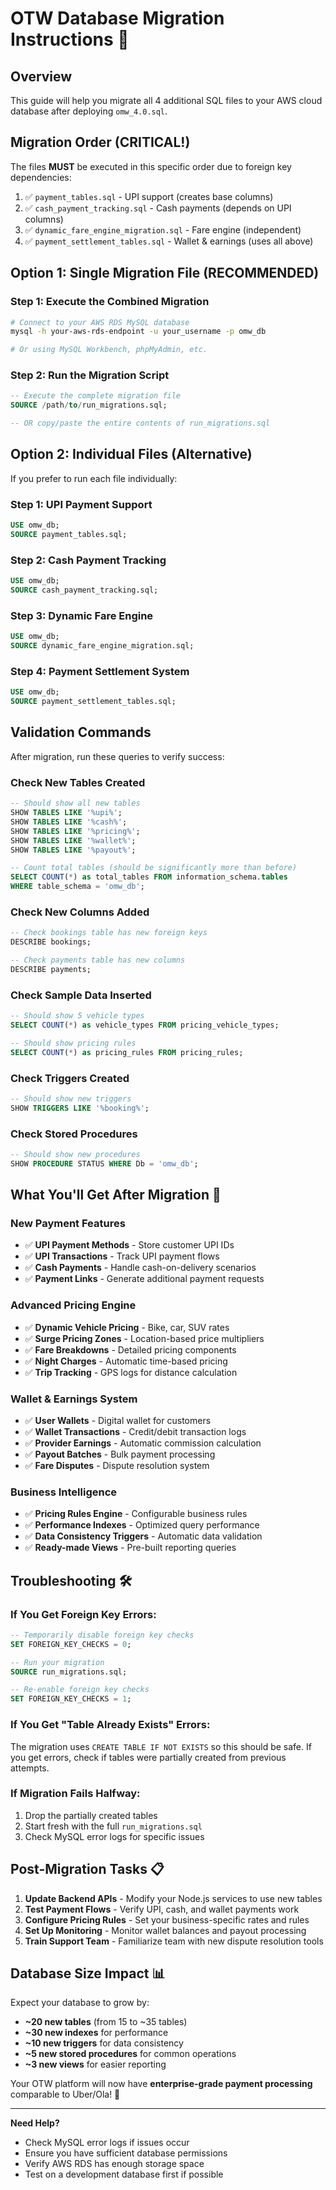 # OTW Database Migration Instructions 🚀

## Overview
This guide will help you migrate all 4 additional SQL files to your AWS cloud database after deploying `omw_4.0.sql`.

## Migration Order (CRITICAL!)
The files **MUST** be executed in this specific order due to foreign key dependencies:

1. ✅ `payment_tables.sql` - UPI support (creates base columns)
2. ✅ `cash_payment_tracking.sql` - Cash payments (depends on UPI columns)
3. ✅ `dynamic_fare_engine_migration.sql` - Fare engine (independent)
4. ✅ `payment_settlement_tables.sql` - Wallet & earnings (uses all above)

## Option 1: Single Migration File (RECOMMENDED)

### Step 1: Execute the Combined Migration
```bash
# Connect to your AWS RDS MySQL database
mysql -h your-aws-rds-endpoint -u your_username -p omw_db

# Or using MySQL Workbench, phpMyAdmin, etc.
```

### Step 2: Run the Migration Script
```sql
-- Execute the complete migration file
SOURCE /path/to/run_migrations.sql;

-- OR copy/paste the entire contents of run_migrations.sql
```

## Option 2: Individual Files (Alternative)

If you prefer to run each file individually:

### Step 1: UPI Payment Support
```sql
USE omw_db;
SOURCE payment_tables.sql;
```

### Step 2: Cash Payment Tracking
```sql
USE omw_db;
SOURCE cash_payment_tracking.sql;
```

### Step 3: Dynamic Fare Engine
```sql
USE omw_db;
SOURCE dynamic_fare_engine_migration.sql;
```

### Step 4: Payment Settlement System
```sql
USE omw_db;
SOURCE payment_settlement_tables.sql;
```

## Validation Commands

After migration, run these queries to verify success:

### Check New Tables Created
```sql
-- Should show all new tables
SHOW TABLES LIKE '%upi%';
SHOW TABLES LIKE '%cash%';
SHOW TABLES LIKE '%pricing%';
SHOW TABLES LIKE '%wallet%';
SHOW TABLES LIKE '%payout%';

-- Count total tables (should be significantly more than before)
SELECT COUNT(*) as total_tables FROM information_schema.tables 
WHERE table_schema = 'omw_db';
```

### Check New Columns Added
```sql
-- Check bookings table has new foreign keys
DESCRIBE bookings;

-- Check payments table has new columns
DESCRIBE payments;
```

### Check Sample Data Inserted
```sql
-- Should show 5 vehicle types
SELECT COUNT(*) as vehicle_types FROM pricing_vehicle_types;

-- Should show pricing rules
SELECT COUNT(*) as pricing_rules FROM pricing_rules;
```

### Check Triggers Created
```sql
-- Should show new triggers
SHOW TRIGGERS LIKE '%booking%';
```

### Check Stored Procedures
```sql
-- Should show new procedures
SHOW PROCEDURE STATUS WHERE Db = 'omw_db';
```

## What You'll Get After Migration 🎯

### New Payment Features
- ✅ **UPI Payment Methods** - Store customer UPI IDs
- ✅ **UPI Transactions** - Track UPI payment flows
- ✅ **Cash Payments** - Handle cash-on-delivery scenarios
- ✅ **Payment Links** - Generate additional payment requests

### Advanced Pricing Engine
- ✅ **Dynamic Vehicle Pricing** - Bike, car, SUV rates
- ✅ **Surge Pricing Zones** - Location-based price multipliers
- ✅ **Fare Breakdowns** - Detailed pricing components
- ✅ **Night Charges** - Automatic time-based pricing
- ✅ **Trip Tracking** - GPS logs for distance calculation

### Wallet & Earnings System
- ✅ **User Wallets** - Digital wallet for customers
- ✅ **Wallet Transactions** - Credit/debit transaction logs
- ✅ **Provider Earnings** - Automatic commission calculation
- ✅ **Payout Batches** - Bulk payment processing
- ✅ **Fare Disputes** - Dispute resolution system

### Business Intelligence
- ✅ **Pricing Rules Engine** - Configurable business rules
- ✅ **Performance Indexes** - Optimized query performance
- ✅ **Data Consistency Triggers** - Automatic data validation
- ✅ **Ready-made Views** - Pre-built reporting queries

## Troubleshooting 🛠️

### If You Get Foreign Key Errors:
```sql
-- Temporarily disable foreign key checks
SET FOREIGN_KEY_CHECKS = 0;

-- Run your migration
SOURCE run_migrations.sql;

-- Re-enable foreign key checks
SET FOREIGN_KEY_CHECKS = 1;
```

### If You Get "Table Already Exists" Errors:
The migration uses `CREATE TABLE IF NOT EXISTS` so this should be safe. If you get errors, check if tables were partially created from previous attempts.

### If Migration Fails Halfway:
1. Drop the partially created tables
2. Start fresh with the full `run_migrations.sql`
3. Check MySQL error logs for specific issues

## Post-Migration Tasks 📋

1. **Update Backend APIs** - Modify your Node.js services to use new tables
2. **Test Payment Flows** - Verify UPI, cash, and wallet payments work
3. **Configure Pricing Rules** - Set your business-specific rates and rules
4. **Set Up Monitoring** - Monitor wallet balances and payout processing
5. **Train Support Team** - Familiarize team with new dispute resolution tools

## Database Size Impact 📊

Expect your database to grow by:
- **~20 new tables** (from 15 to ~35 tables)
- **~30 new indexes** for performance
- **~10 new triggers** for data consistency  
- **~5 new stored procedures** for common operations
- **~3 new views** for easier reporting

Your OTW platform will now have **enterprise-grade payment processing** comparable to Uber/Ola! 🎉

---

**Need Help?** 
- Check MySQL error logs if issues occur
- Ensure you have sufficient database permissions
- Verify AWS RDS has enough storage space
- Test on a development database first if possible
